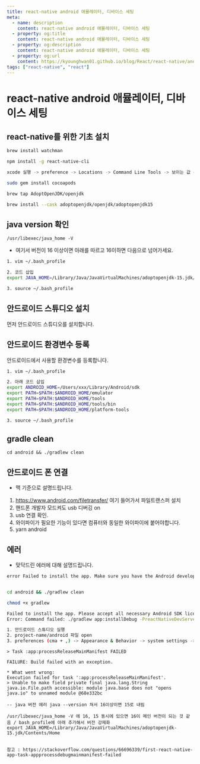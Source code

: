 ```yaml
---
title: react-native android 애뮬레이터, 디바이스 세팅
meta:
  - name: description
    content: react-native android 애뮬레이터, 디바이스 세팅
  - property: og:title
    content: react-native android 애뮬레이터, 디바이스 세팅
  - property: og:description
    content: react-native android 애뮬레이터, 디바이스 세팅
  - property: og:url
    content: https://kyounghwan01.github.io/blog/React/react-native/android-setting/
tags: ["react-native", "react"]
---
```


# react-native android 애뮬레이터, 디바이스 세팅

## react-native를 위한 기초 설치

```bash
brew install watchman

npm install -g react-native-cli

xcode 실행 -> preference -> Locations -> Command Line Tools -> 보이는 값 선택 (ex Xcode 12.5)

sudo gem install cocoapods

brew tap AdoptOpenJDK/openjdk

brew install --cask adoptopenjdk/openjdk/adoptopenjdk15
```

## java version 확인

```
/usr/libexec/java_home -V
```

- 여기서 버전이 16 이상이면 아래를 따르고 16이하면 다음으로 넘어가세요.

```bash
1. vim ~/.bash_profile

2. 코드 삽입
export JAVA_HOME=/Library/Java/JavaVirtualMachines/adoptopenjdk-15.jdk/Contents/Home

3. source ~/.bash_profile
```

## 안드로이드 스튜디오 설치

먼저 안드로이드 스튜디오를 설치합니다.

## 안드로이드 환경변수 등록

안드로이드에서 사용할 환경변수를 등록합니다.

```bash
1. vim ~/.bash_profile

2. 아래 코드 삽입
export ANDROID_HOME=/Users/xxx/Library/Android/sdk
export PATH=$PATH:$ANDROID_HOME/emulator
export PATH=$PATH:$ANDROID_HOME/tools
export PATH=$PATH:$ANDROID_HOME/tools/bin
export PATH=$PATH:$ANDROID_HOME/platform-tools

3. source ~/.bash_profile
```

## gradle clean

```
cd android && ./gradlew clean
```

## 안드로이드 폰 연결

- 맥 기준으로 설명드립니다.

1. https://www.android.com/filetransfer/ 여기 들어가서 파일트랜스퍼 설치
2. 핸드폰 개발자 모드켜도 usb 디버깅 on
3. usb 연결 확인.
4. 와이파이가 필요한 기능이 있다면 컴퓨터와 동일한 와이파이에 붙어야합니다.
5. yarn android

## 에러

- 맞닥드린 에러에 대해 설명드립니다.

```bash
error Failed to install the app. Make sure you have the Android development environment set up:


cd android && ./gradlew clean

chmod +x gradlew
```

```bash
Failed to install the app. Please accept all necessary Android SDK licenses using Android SDK Manager: "$ANDROID_HOME/tools/bin/sdkmanager --licenses".
Error: Command failed: ./gradlew app:installDebug -PreactNativeDevServerPort=8081

1. 안드로이드 스튜디오 실행
2. project-name/android 파일 open
3. preferences (cma + ,) -> Appearance & Behavior -> system settings -> android sdk -> sdk tools 클릭 -> google play licensing library 체크 하고 apply 클릭
```

```
> Task :app:processReleaseMainManifest FAILED

FAILURE: Build failed with an exception.

* What went wrong:
Execution failed for task ':app:processReleaseMainManifest'.
> Unable to make field private final java.lang.String java.io.File.path accessible: module java.base does not "opens java.io" to unnamed module @68e332bc

-- java 버전 에러 java --version 쳐서 16이상이면 15로 내림

/usr/libexec/java_home -V 에 16, 15 동시에 있으면 16이 메인 버전이 되는 것 같음 / bash_profile에 아래 추가해서 버전 강제화
export JAVA_HOME=/Library/Java/JavaVirtualMachines/adoptopenjdk-15.jdk/Contents/Home


참고 : https://stackoverflow.com/questions/66696339/first-react-native-app-task-appprocessdebugmainmanifest-failed
```

<TagLinks />

<Comment />
